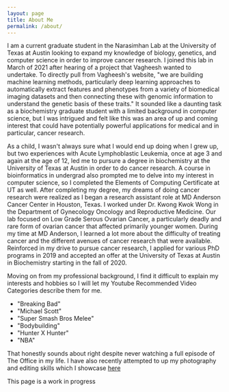 ```yaml
---
layout: page
title: About Me
permalink: /about/
---
```


I am a current graduate student in the Narasimhan Lab at the University of Texas at Austin looking to expand my knowledge of biology, genetics, and computer science in order to improve cancer research. I joined this lab in March of 2021 after hearing of a project that Vagheesh wanted to undertake. To directly pull from Vagheesh's website, "we are building machine learning methods, particularly deep learning approaches to automatically extract features and phenotypes from a variety of biomedical imaging datasets and then connecting these with genomic information to understand the genetic basis of these traits." It sounded like a daunting task as a biochemistry graduate student with a limited background in computer science, but I was intrigued and felt like this was an area of up and coming interest that could have potentially powerful applications for medical and in particular, cancer research.

As a child, I wasn't always sure what I would end up doing when I grew up, but two experiences with Acute Lymphoblastic Leukemia, once at age 3 and again at the age of 12, led me to pursure a degree in biochemistry at the University of Texas at Austin in order to do cancer research. A course in bioinformatics in undergrad also prompted me to delve into my interest in computer science, so I completed the Elements of Computing Certificate at UT as well. 
After completing my degree, my dreams of doing cancer research were realized as I began a research assistant role at MD Anderson Cancer Center in Houston, Texas. I worked under Dr. Kwong Kwok Wong in the Department of Gynecology Oncology and Reproductive Medicine. Our lab focused on Low Grade Serous Ovarian Cancer, a particularly deadly and rare form of ovarian cancer that affected primarily younger women. During my time at MD Anderson, I learned a lot more about the difficulty of treating cancer and the different avenues of cancer research that were available. Reinforced in my drive to pursue cancer research, I applied for various PhD programs in 2019 and accepted an offer at the University of Texas at Austin in Biochemistry starting in the fall of 2020.

Moving on from my professional background, I find it difficult to explain my interests and hobbies so I will let my Youtube Recommended Video Categories describe them for me.

- "Breaking Bad"
- "Michael Scott" 
- "Super Smash Bros Melee" 
- "Bodybuilding" 
- "Hunter X Hunter" 
- "NBA"

That honestly sounds about right despite never watching a full episode of The Office in my life. 
I have also recently attempted to up my photography and editing skills which I showcase [here](https://vsco.co/eucalyptuskun/gallery)

This page is a work in progress
